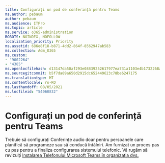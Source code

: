 ```yaml
---
title: Configurați un pod de conferință pentru Teams
ms.author: pebaum
author: pebaum
ms.audience: ITPro
ms.topic: article
ms.service: o365-administration
ROBOTS: NOINDEX, NOFOLLOW
localization_priority: Priority
ms.assetid: 686e8f18-b871-4dd2-864f-8562947ab583
ms.collection: Adm_O365
ms.custom:
- "9002264"
- "4385"
ms.openlocfilehash: d13147da50af293e08839252617977ea731a1103e4b1732268aff645721d5f73
ms.sourcegitcommit: b5f7da89a650d2915dc652449623c78be6247175
ms.translationtype: MT
ms.contentlocale: ro-RO
ms.lasthandoff: 08/05/2021
ms.locfileid: "54060832"
---
```

# <a name="set-up-a-conferencing-bridge-for-teams"></a>Configurați un pod de conferință pentru Teams

Trebuie să configurați Conferințe audio doar pentru persoanele care planifică să programeze sau să conducă întâlniri. Am furnizat un proces pas cu pas pentru a finaliza configurarea sistemului telefonic. Vă rugăm să revizuiți [Instalarea Telefonului Microsoft Teams în organizația dvs.](https://docs.microsoft.com/MicrosoftTeams/phone-number-calling-plans/port-order-overview)
